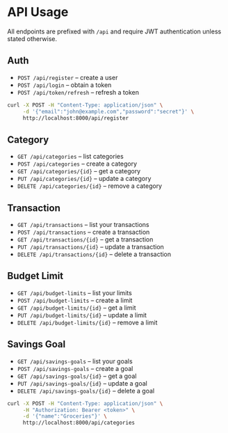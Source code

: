 # API Usage

All endpoints are prefixed with `/api` and require JWT authentication unless stated otherwise.

## Auth

- `POST /api/register` – create a user
- `POST /api/login` – obtain a token
- `POST /api/token/refresh` – refresh a token

```bash
curl -X POST -H "Content-Type: application/json" \
     -d '{"email":"john@example.com","password":"secret"}' \
     http://localhost:8000/api/register
```

## Category

- `GET /api/categories` – list categories
- `POST /api/categories` – create a category
- `GET /api/categories/{id}` – get a category
- `PUT /api/categories/{id}` – update a category
- `DELETE /api/categories/{id}` – remove a category

## Transaction

- `GET /api/transactions` – list your transactions
- `POST /api/transactions` – create a transaction
- `GET /api/transactions/{id}` – get a transaction
- `PUT /api/transactions/{id}` – update a transaction
- `DELETE /api/transactions/{id}` – delete a transaction

## Budget Limit

- `GET /api/budget-limits` – list your limits
- `POST /api/budget-limits` – create a limit
- `GET /api/budget-limits/{id}` – get a limit
- `PUT /api/budget-limits/{id}` – update a limit
- `DELETE /api/budget-limits/{id}` – remove a limit

## Savings Goal

- `GET /api/savings-goals` – list your goals
- `POST /api/savings-goals` – create a goal
- `GET /api/savings-goals/{id}` – get a goal
- `PUT /api/savings-goals/{id}` – update a goal
- `DELETE /api/savings-goals/{id}` – delete a goal

```bash
curl -X POST -H "Content-Type: application/json" \
     -H "Authorization: Bearer <token>" \
     -d '{"name":"Groceries"}' \
     http://localhost:8000/api/categories
```
